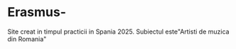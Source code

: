 # Erasmus-
Site creat in timpul practicii in Spania 2025. Subiectul este"Artisti de muzica din Romania"
